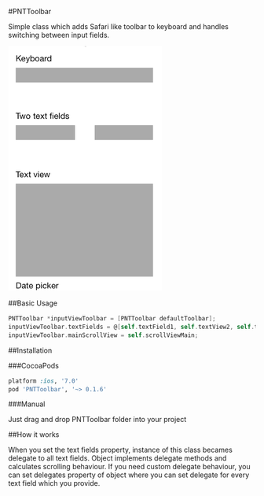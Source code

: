 #PNTToolbar

Simple class which adds Safari like toolbar to keyboard and handles switching between input fields.

![alt preview](https://raw.githubusercontent.com/Planet1107/PNTToolbar/master/preview.gif)

##Basic Usage

```objective-c
PNTToolbar *inputViewToolbar = [PNTToolbar defaultToolbar];
inputViewToolbar.textFields = @[self.textField1, self.textView2, self.textField3, self.textField4, self.textField5];
inputViewToolbar.mainScrollView = self.scrollViewMain;
```

##Installation

###CocoaPods

```ruby
platform :ios, '7.0'
pod 'PNTToolbar', '~> 0.1.6'
```

###Manual

Just drag and drop PNTToolbar folder into your project

##How it works

When you set the text fields property, instance of this class becames delegate to all text fields. Object implements delegate methods and calculates scrolling behaviour. If you need custom delegate behaviour, you can set delegates property of object where you can set delegate for every text field which you provide.
